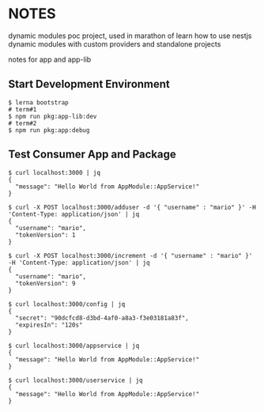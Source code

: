 # NOTES

dynamic modules poc project, used in marathon of learn how to use nestjs dynamic modules with custom providers and standalone projects

notes for app and app-lib

## Start Development Environment

```shell
$ lerna bootstrap
# term#1
$ npm run pkg:app-lib:dev
# term#2
$ npm run pkg:app:debug
```
## Test Consumer App and Package

```shell
$ curl localhost:3000 | jq
{
  "message": "Hello World from AppModule::AppService!"
}

$ curl -X POST localhost:3000/adduser -d '{ "username" : "mario" }' -H 'Content-Type: application/json' | jq
{
  "username": "mario",
  "tokenVersion": 1
}

$ curl -X POST localhost:3000/increment -d '{ "username" : "mario" }' -H 'Content-Type: application/json' | jq
{
  "username": "mario",
  "tokenVersion": 9
}

$ curl localhost:3000/config | jq
{
  "secret": "90dcfcd8-d3bd-4af0-a8a3-f3e03181a83f",
  "expiresIn": "120s"
}

$ curl localhost:3000/appservice | jq
{
  "message": "Hello World from AppModule::AppService!"
}

$ curl localhost:3000/userservice | jq
{
  "message": "Hello World from AppModule::AppService!"
}
```